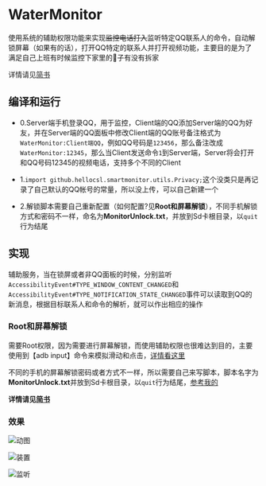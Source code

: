 # WaterMonitor

使用系统的辅助权限功能来实现~~监控电话打入~~监听特定QQ联系人的命令，自动解锁屏幕（如果有的话），打开QQ特定的联系人并打开视频功能，主要目的是为了满足自己上班有时候监控下家里的🐶子有没有拆家

详情请见[简书](http://www.jianshu.com/p/d91e2e015718)

## 编译和运行

- 0.Server端手机登录QQ，用于监控，Client端的QQ添加Server端的QQ为好友，并在Server端的QQ面板中修改Client端的QQ账号备注格式为`WaterMonitor:Client端QQ`，例如QQ号码是`123456`，那么备注改成`WaterMonitor:12345`，那么当Client发送命令`1`到Server端，Server将会打开和QQ号码12345的视频电话，支持多个不同的Client

- 1.`import github.hellocsl.smartmonitor.utils.Privacy;`这个没类只是再记录了自己默认的QQ帐号的常量，所以没上传，可以自己新建一个

- 2.解锁脚本需要自己重新配置（如何配置?见**Root和屏幕解锁**），不同手机解锁方式和密码不一样，命名为**MonitorUnlock.txt**，并放到Sd卡根目录，以`quit`行为结尾

## 实现

辅助服务，当在锁屏或者非QQ面板的时候，分别监听`AccessibilityEvent#TYPE_WINDOW_CONTENT_CHANGED`和`AccessibilityEvent#TYPE_NOTIFICATION_STATE_CHANGED`事件可以读取到QQ的新消息，根据目标联系人和命令的解析，就可以作出相应的操作

### Root和屏幕解锁

需要Root权限，因为需要进行屏幕解锁，而使用辅助权限也很难达到目的，主要使用到【adb input】命令来模拟滑动和点击，[详情看这里](http://doc.okbase.net/travellife/archive/113675.html)

不同的手机的屏幕解锁密码或者方式不一样，所以需要自己来写脚本，脚本名字为**MonitorUnlock.txt**并放到Sd卡根目录，以`quit`行为结尾，[参考我的](https://github.com/BCsl/WaterMonitor/blob/master/script/MonitorUnlock.txt)

**详情请见[简书](http://www.jianshu.com/p/d91e2e015718)**

### 效果

![动图](http://diycode.b0.upaiyun.com/photo/2016/51eac4f28e9f56db06147ee9e03362e7.gif)

![装置](http://diycode.b0.upaiyun.com/photo/2016/d5e267d159cee2c56979a362a4b9842f.png)

![监听](http://diycode.b0.upaiyun.com/photo/2016/243a7f8d06d9f7b6558fd6c80e21901d.png)
